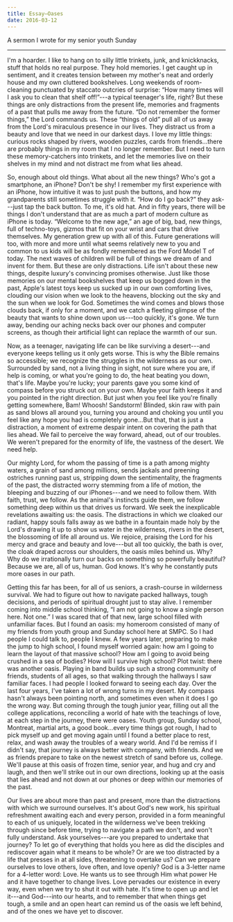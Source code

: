```yaml
---
title: Essay—Oases
date: 2016-03-12
---
```


A sermon I wrote for my senior youth Sunday

---

I'm a hoarder. I like to hang on to silly little trinkets, junk, and
knickknacks, stuff that holds no real purpose. They hold memories. I get caught
up in sentiment, and it creates tension between my mother's neat and orderly
house and my own cluttered bookshelves. Long weekends of room-cleaning
punctuated by staccato outcries of surprise: “How many times will I ask you to
clean that shelf off!”---a typical teenager's life, right? But these things are
only distractions from the present life, memories and fragments of a past that
pulls me away from the future. “Do not remember the former things,” the Lord
commands us. These “things of old” pull all of us away from the Lord's
miraculous presence in our lives. They distract us from a beauty and love that
we need in our darkest days. I love my little things: curious rocks shaped by
rivers, wooden puzzles, cards from friends…there are probably things in my
room that I no longer remember. But I need to turn these memory-catchers into
trinkets, and let the memories live on their shelves in my mind and not distract
me from what lies ahead.

So, enough about old things. What about all the new things? Who's got a
smartphone, an iPhone? Don't be shy! I remember my first experience with an
iPhone, how intuitive it was to just push the buttons, and how my grandparents
still sometimes struggle with it. “How do I go back?” they ask---just tap the
back button. To me, it's old hat. And in fifty years, there will be things I
don't understand that are as much a part of modern culture as iPhone is today.
“Welcome to the new age,” an age of big, bad, new things, full of techno-toys,
gizmos that fit on your wrist and cars that drive themselves. My generation grew
up with all of this. Future generations will too, with more and more until what
seems relatively new to you and common to us kids will be as fondly remembered
as the Ford Model T of today. The next waves of children will be full of things
we dream of and invent for them. But these are only distractions. Life isn't
about these new things, despite luxury's convincing promises otherwise. Just
like those memories on our mental bookshelves that keep us bogged down in the
past, Apple's latest toys keep us sucked up in our own comforting lives,
clouding our vision when we look to the heavens, blocking out the sky and the
sun when we look for God. Sometimes the wind comes and blows those clouds back,
if only for a moment, and we catch a fleeting glimpse of the beauty that wants
to shine down upon us---too quickly, it's gone. We turn away, bending our aching
necks back over our phones and computer screens, as though their artificial
light can replace the warmth of our sun.

Now, as a teenager, navigating life can be like surviving a desert---and
everyone keeps telling us it only gets worse. This is why the Bible remains so
accessible; we recognize the struggles in the wilderness as our own. Surrounded
by sand, not a living thing in sight, not sure where you are, if help is coming,
or what you're going to do, the heat beating you down, that's life. Maybe you're
lucky; your parents gave you some kind of compass before you struck out on your
own. Maybe your faith keeps it and you pointed in the right direction. But just
when you feel like you're finally getting somewhere, Bam! Whoosh! Sandstorm!
Blinded, skin raw with pain as sand blows all around you, turning you around and
choking you until you feel like any hope you had is completely gone…But that,
that is just a distraction, a moment of extreme despair intent on covering the
path that lies ahead. We fail to perceive the way forward, ahead, out of our
troubles. We weren't prepared for the enormity of life, the vastness of the
desert. We need help.

Our mighty Lord, for whom the passing of time is a path among mighty waters, a
grain of sand among millions, sends jackals and preening ostriches running past
us, stripping down the sentimentality, the fragments of the past, the distracted
worry stemming from a life of motion, the bleeping and buzzing of our
iPhones---and we need to follow them. With faith, trust, we follow. As the
animal's instincts guide them, we follow something deep within us that drives us
forward. We seek the inexplicable revelations awaiting us: the oasis. The
distractions in which we cloaked our radiant, happy souls falls away as we bathe
in a fountain made holy by the Lord's drawing it up to show us water in the
wilderness, rivers in the desert, the blossoming of life all around us. We
rejoice, praising the Lord for his mercy and grace and beauty and love---but all
too quickly, the bath is over, the cloak draped across our shoulders, the oasis
miles behind us. Why? Why do we irrationally turn our backs on something so
powerfully beautiful? Because we are, all of us, human. God knows. It's why he
constantly puts more oases in our path.

Getting this far has been, for all of us seniors, a crash-course in wilderness
survival. We had to figure out how to navigate packed hallways, tough decisions,
and periods of spiritual drought just to stay alive. I remember coming into
middle school thinking, “I am not going to know a single person here. Not one.”
I was scared that of that new, large school filled with unfamiliar faces. But I
found an oasis: my homeroom consisted of many of my friends from youth group and
Sunday school here at SMPC. So I had people I could talk to, people I knew. A
few years later, preparing to make the jump to high school, I found myself
worried again: how am I going to learn the layout of that massive school? How am
I going to avoid being crushed in a sea of bodies? How will I survive high
school? Plot twist: there was another oasis. Playing in band builds up such a
strong community of friends, students of all ages, so that walking through the
hallways I saw familiar faces. I had people I looked forward to seeing each day.
Over the last four years, I've taken a lot of wrong turns in my desert. My
compass hasn't always been pointing north, and sometimes even when it does I go
the wrong way. But coming through the tough junior year, filling out all the
college applications, reconciling a world of hate with the teachings of love, at
each step in the journey, there were oases. Youth group, Sunday school,
Montreat, martial arts, a good book…every time things got rough, I had to pick
myself up and get moving again until I found a better place to rest, relax, and
wash away the troubles of a weary world. And I'd be remiss if I didn't say, that
journey is always better with company, with friends. And we as friends prepare
to take on the newest stretch of sand before us, college. We'll pause at this
oasis of frozen time, senior year, and hug and cry and laugh, and then we'll
strike out in our own directions, looking up at the oasis that lies ahead and
not down at our phones or deep within our memories of the past.

Our lives are about more than past and present, more than the distractions with
which we surround ourselves. It's about God's new work, his spiritual
refreshment awaiting each and every person, provided in a form meaningful to
each of us uniquely, located in the wilderness we've been trekking through since
before time, trying to navigate a path we don't, and won't fully understand. Ask
yourselves---are you prepared to undertake that journey? To let go of everything
that holds you here as did the disciples and rediscover again what it means to
be whole? Or are we too distracted by a life that presses in at all sides,
threatening to overtake us? Can we prepare ourselves to love others, love often,
and love openly? God is a 3-letter name for a 4-letter word: Love. He wants us
to see through Him what power He and it have together to change lives. Love
pervades our existence in every way, even when we try to shut it out with hate.
It's time to open up and let it---and God---into our hearts, and to remember
that when things get tough, a smile and an open heart can remind us of the oasis
we left behind, and of the ones we have yet to discover.
